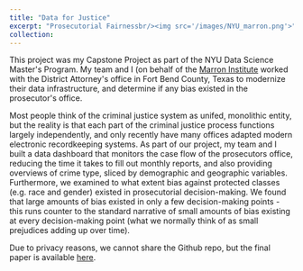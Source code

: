 ```yaml
---
title: "Data for Justice"
excerpt: "Prosecutorial Fairnessbr/><img src='/images/NYU_marron.png'>"
collection: 
---
```

This project was my Capstone Project as part of the NYU Data Science Master's Program. My team and I (on behalf of the [Marron Institute](http://marroninstitute.nyu.edu/) worked with the District Attorney's office in Fort Bend County, Texas to modernize their data infrastructure, and determine if any bias existed in the prosecutor's office.

Most people think of the criminal justice system as unifed, monolithic entity, but the reality is that each part of the criminal justice process functions largely independently, and only recently have many offices adapted modern electronic recordkeeping systems. As part of our project, my team and I built a data dashboard that monitors the case flow of the prosecutors office, reducing the time it takes to fill out monthly reports, and also providing overviews of crime type, sliced by demographic and geographic variables. Furthermore, we examined to what extent bias against protected classes (e.g. race and gender) existed in prosecutorial decision-making. We found that large amounts of bias existed in only a few decision-making points - this runs counter to the standard narrative of small amounts of bias existing at every decision-making point (what we normally think of as small prejudices adding up over time). 

Due to privacy reasons, we cannot share the Github repo, but the final paper is available [here](http://alexwdong.github.io/files/d4j_capstone_paper.pdf).



